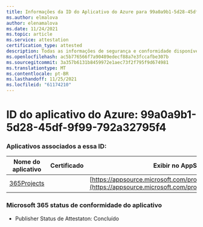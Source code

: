 ```yaml
---
title: Informações da ID do Aplicativo do Azure para 99a0a9b1-5d28-45df-9f99-792a32795f4
ms.author: elmalova
author: elenamalova
ms.date: 11/24/2021
ms.topic: article
ms.service: attestation
certification_type: attested
description: Todas as informações de segurança e conformidade disponíveis para 99a0a9b1-5d28-45df-9f99-792a32795f4.
ms.openlocfilehash: ac5b776566f7a90489edecf88a7e3fccafbe307b
ms.sourcegitcommit: 3a357b6131b8459972e1aec73f2f795f9d674981
ms.translationtype: MT
ms.contentlocale: pt-BR
ms.lasthandoff: 11/25/2021
ms.locfileid: "61174210"
---
```

# <a name="azure-app-id-99a0a9b1-5d28-45df-9f99-792aa32795f4"></a>ID do aplicativo do Azure: 99a0a9b1-5d28-45df-9f99-792a32795f4


### <a name="apps-associated-with-this-id"></a>Aplicativos associados a essa ID:
| **Nome do aplicativo** | **Certificado** | **Exibir no AppSource** |
|--------------|---------------|-----------------------|
| [365Projects](https://docs.microsoft.com/microsoft-365-app-certification/forward/WA200002160) |  | [https://appsource.microsoft.com/product/office/WA200002160](https://appsource.microsoft.com/product/office/WA200002160) |

### <a name="microsoft-365-app-compliance-status"></a>Microsoft 365 status de conformidade do aplicativo
- Publisher Status de Attestaton: Concluído
